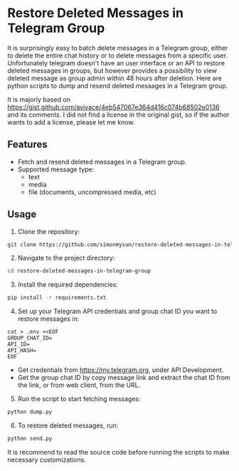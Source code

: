 # Restore Deleted Messages in Telegram Group

It is surprisingly easy to batch delete messages in a Telegram group, either to delete the entire chat history or to delete messages from a specific user. 
Unfortunately telegram doesn't have an user interface or an API to restore deleted messages in groups, but however provides a possibility to view deleted message as group admin within 48 hours after deletion. 
Here are python scripts to dump and resend deleted messages in a Telegram group. 

It is majorly based on https://gist.github.com/avivace/4eb547067e364d416c074b68502e0136 and its comments.
I did not find a license in the original gist, so if the author wants to add a license, please let me know.

## Features

- Fetch and resend deleted messages in a Telegram group.
- Supported message type:
  - text
  - media
  - file (documents, uncompressed media, etc)


## Usage

1. Clone the repository:
```bash
git clone https://github.com/simonmysun/restore-deleted-messages-in-telegram-group.git
```
2. Navigate to the project directory:
```bash
cd restore-deleted-messages-in-telegram-group
```
3. Install the required dependencies:
```bash
pip install -r requirements.txt
```
4. Set up your Telegram API credentials and group chat ID you want to restore messages in:
```
cat > .env <<EOF
GROUP_CHAT_ID=
API_ID=
API_HASH=
EOF
```
  - Get credentials from https://my.telegram.org, under API Development.
  - Get the group chat ID by copy message link and extract the chat ID from the link, or from web client, from the URL.
5. Run the script to start fetching messages:
```bash
python dump.py
```
6. To restore deleted messages, run:
```bash
python send.py
```

It is recommend to read the source code before running the scripts to make necessary customizations.
